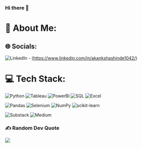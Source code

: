 ### Hi there 👋
# 💫 About Me:



## 🌐 Socials:
![LinkedIn](https://img.shields.io/badge/LinkedIn-0A66C2.svg?style=for-the-badge&logo=LinkedIn&logoColor=white) - (https://www.linkedin.com/in/akankshashinde1042/)
# 💻 Tech Stack:
![Python](https://img.shields.io/badge/Python-3776AB.svg?style=for-the-badge&logo=Python&logoColor=white)
![Tableau](https://img.shields.io/badge/Tableau-E97627.svg?style=for-the-badge&logo=Tableau&logoColor=white)
![PowerBI](https://img.shields.io/badge/Power%20BI-F2C811.svg?style=for-the-badge&logo=Power-BI&logoColor=black)
![SQL](https://img.shields.io/badge/MySQL-4479A1.svg?style=for-the-badge&logo=MySQL&logoColor=white)
![Excel]( https://img.shields.io/badge/Microsoft%20Excel-217346.svg?style=for-the-badge&logo=Microsoft-Excel&logoColor=white)

![Pandas](https://img.shields.io/badge/pandas-150458.svg?style=for-the-badge&logo=pandas&logoColor=white)
 ![Selenium](https://img.shields.io/badge/Selenium-43B02A.svg?style=for-the-badge&logo=Selenium&logoColor=white)
 ![NumPy](https://img.shields.io/badge/NumPy-013243.svg?style=for-the-badge&logo=NumPy&logoColor=white)
 ![scikit-learn](https://img.shields.io/badge/scikitlearn-F7931E.svg?style=for-the-badge&logo=scikit-learn&logoColor=white)

![Substack](https://img.shields.io/badge/Substack-%23006f5c.svg?style=for-the-badge&logo=substack&logoColor=FF6719)
 ![Medium](https://img.shields.io/badge/Medium-12100E?style=for-the-badge&logo=medium&logoColor=white)

### ✍️ Random Dev Quote
![](https://quotes-github-readme.vercel.app/api?type=horizontal&theme=radical)




